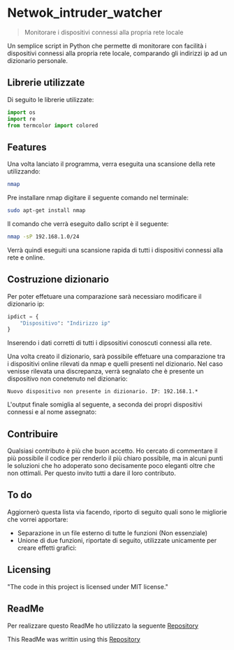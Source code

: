 
# Netwok_intruder_watcher
> Monitorare i dispositivi connessi alla propria rete locale

Un semplice script in Python che permette di monitorare con facilità i dispositivi connessi alla propria rete locale, comparando gli indirizzi ip ad un dizionario personale.

## Librerie utilizzate

Di seguito le librerie utilizzate:

```python
import os
import re
from termcolor import colored
```

## Features

Una volta lanciato il programma, verra eseguita una scansione della rete utilizzando: 

```bash
nmap
```

Pre installare nmap digitare il seguente comando nel terminale:

```bash
sudo apt-get install nmap
```

Il comando che verrà eseguito dallo script è il seguente:

```bash
nmap -sP 192.168.1.0/24
```
Verrà quindi eseguiti una scansione rapida di tutti i dispositivi connessi alla rete e online.

## Costruzione dizionario

Per poter effetuare una comparazione sarà necessiaro modificare il dizionario ip:

```python
ipdict = {
    "Dispositivo": "Indirizzo ip"
}
```
Inserendo i dati corretti di tutti i dipsositivi conoscuti connessi alla rete.

Una volta creato il dizionario, sarà possibile effetuare una comparazione tra i dispositivi online rilevati da nmap e quelli presenti nel dizionario. 
Nel caso venisse rilevata una discrepanza, verrà segnalato che è presente un dispositivo non conetenuto nel dizionario:

```
Nuovo dispositivo non presente in dizionario. IP: 192.168.1.*
```

L'output finale somiglia al seguente, a seconda dei propri dispositivi connessi e al nome assegnato:




## Contribuire

Qualsiasi contributo è più che buon accetto. Ho cercato di commentare il più possibile
il codice per renderlo il più chiaro possibile, ma in alcuni punti le soluzioni che ho
adoperato sono decisamente poco eleganti oltre che non ottimali.
Per questo invito tutti a dare il loro contributo.

## To do

Aggiornerò questa lista via facendo, riporto di seguito quali sono le migliorie che vorrei apportare:
* Separazione in un file esterno di tutte le funzioni (Non essenziale)
* Unione di due funzioni, riportate di seguito, utilizzate unicamente per creare effetti grafici:


## Licensing

"The code in this project is licensed under MIT license."

## ReadMe

Per realizzare questo ReadMe ho utilizzato la seguente [Repository](https://github.com/jehna/readme-best-practices.git)

This ReadMe was writtin using this [Repository](https://github.com/jehna/readme-best-practices.git)